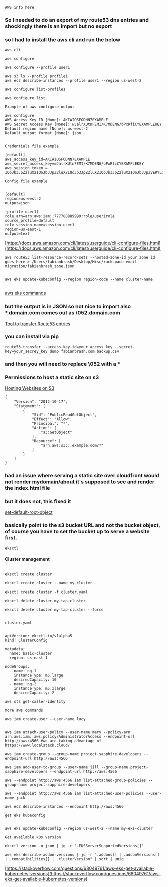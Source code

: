 ```AWS info here```

### So I needed to do an export of my route53 dns entries and shockingly there is an import but no export

### so I had to install the aws cli and run the below


```aws cli```


````
aws configure

aws configure --profile user1

aws s3 ls --profile profile1
aws ec2 describe-instances --profile user1 --region us-west-2

aws configure list-profiles

aws configure list
````

```Example of aws configure output```

````
aws configure
AWS Access Key ID [None]: AKIAIOSFODNN7EXAMPLE
AWS Secret Access Key [None]: wJalrXUtnFEMI/K7MDENG/bPxRfiCYEXAMPLEKEY
Default region name [None]: us-west-2
Default output format [None]: json


````

```Credentials file example```

````
[default]
aws_access_key_id=AKIAIOSFODNN7EXAMPLE
aws_secret_access_key=wJalrXUtnFEMI/K7MDENG/bPxRfiCYEXAMPLEKEY
aws_session_token = IQoJb3JpZ2luX2IQoJb3JpZ2luX2IQoJb3JpZ2luX2IQoJb3JpZ2luX2IQoJb3JpZVERYLONGSTRINGEXAMPLE
````

```Config file example```

````

[default]
region=us-west-2
output=json

[profile user1]
role_arn=arn:aws:iam::777788889999:role/user1role
source_profile=default
role_session_name=session_user1
region=us-east-1
output=text

````

[https://docs.aws.amazon.com/cli/latest/userguide/cli-configure-files.html](https://docs.aws.amazon.com/cli/latest/userguide/cli-configure-files.html)

````
aws route53 list-resource-record-sets --hosted-zone-id your zone id goes here > /Users/fabianbrash/Desktop/Misc/rackspace-email-migration/fabianbrash_zone.json


aws eks update-kubeconfig --region region-code --name cluster-name


````

[aws eks commands](https://docs.aws.amazon.com/eks/latest/userguide/create-kubeconfig.html)

### but the output is in JSON so not nice to import also *.domain.com comes out as \\052.domain.com

[Tool to transfer Route53 entries](https://github.com/cosmin/route53-transfer)

### you can install via pip

````
route53-transfer --access-key-id=your_access_key --secret-key=your_secrey_key dump fabianbrash.com backup.csv

````


### and then you will need to replace \052 with a *


### Permissions to host a static site on s3

[Hosting Websites on S3](https://docs.aws.amazon.com/AmazonS3/latest/dev/HostingWebsiteOnS3Setup.html)

````
{
    "Version": "2012-10-17",
    "Statement": [
        {
            "Sid": "PublicReadGetObject",
            "Effect": "Allow",
            "Principal": "*",
            "Action": [
                "s3:GetObject"
            ],
            "Resource": [
                "arn:aws:s3:::example.com/*"
            ]
        }
    ]
}

````

### had an issue where serving a static site over cloudfront would not render mydomain/about it's supposed to see and render the index.html file

### but it does not, this fixed it

[set-default-root-object](https://stackoverflow.com/questions/31017105/how-do-you-set-a-default-root-object-for-subdirectories-for-a-statically-hosted)

### basically point to the s3 bucket URL and not the bucket object, of course you have to set the bucket up to serve a website first.


```eksctl```

#### Cluster management

````

eksctl create cluster

eksctl create cluster --name my-cluster

eksctl create cluster -f cluster.yaml

eksctl delete cluster my-tap-cluster

eksctl delete cluster my-tap-cluster --force


````

```cluster.yaml```


````

apiVersion: eksctl.io/v1alpha5
kind: ClusterConfig

metadata:
  name: basic-cluster
  region: us-east-1

nodeGroups:
  - name: ng-1
    instanceType: m5.large
    desiredCapacity: 10
  - name: ng-2
    instanceType: m5.xlarge
    desiredCapacity: 2

````

````
aws sts get-caller-identity
````

```more aws commands```

````
aws iam create-user --user-name lucy


aws iam attach-user-policy --user-name mary --policy-arn arn:aws:iam::aws:policy/AdministratorAccess --endpoint-url http://aws:4566 #we are taking advantage of https://www.localstack.cloud/

aws iam create-group --group-name project-sapphire-developers --endpoint-url http://aws:4566

aws iam add-user-to-group --user-name jill --group-name project-sapphire-developers --endpoint-url http://aws:4566

aws --endpoint http://aws:4566 iam list-attached-group-policies --group-name project-sapphire-developers

aws --endpoint http://aws:4566 iam list-attached-user-policies --user-name jack

aws ec2 describe-instances --endpoint http://aws:4566

````

```get eks kubeconfig```

````

aws eks update-kubeconfig --region us-west-2 --name my-eks-cluster
````

```Get available k8s version```


````
eksctl version -o json | jq -r '.EKSServerSupportedVersions[]'

aws eks describe-addon-versions | jq -r ".addons[] | .addonVersions[] | .compatibilities[] | .clusterVersion" | sort | uniq

````

[https://stackoverflow.com/questions/68049761/aws-eks-get-available-kubernetes-versions](https://stackoverflow.com/questions/68049761/aws-eks-get-available-kubernetes-versions)
